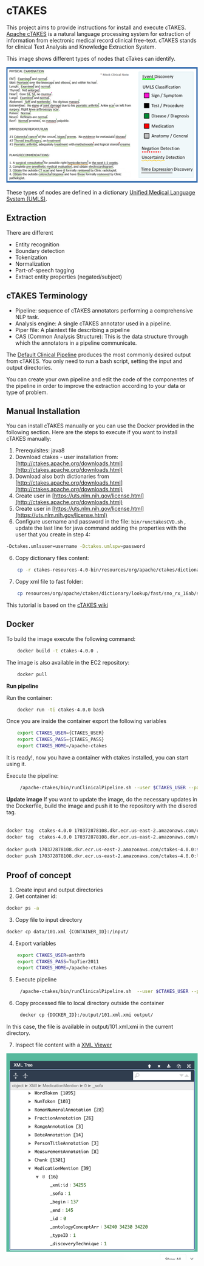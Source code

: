 # cTAKES

This project aims to provide instructions for install and execute cTAKES. 
[Apache cTAKES](https://ctakes.apache.org/) is a natural language processing system for extraction of information from electronic medical record clinical free-text. cTAKES stands for clinical Text Analysis and Knowledge Extraction System. 

This image shows different types of nodes that cTakes can identify.

![](images/ctakes_image.png)


These types of nodes are defined in a dictionary [Unified Medical Language System (UMLS)](https://www.nlm.nih.gov/research/umls/index.html).     

## Extraction
There are different 
- Entity recognition   
- Boundary detection     
- Tokenization    
- Normalization      
- Part-of-speech tagging     
- Extract entity properties (negated/subject)     

## cTAKES Terminology
- Pipeline: sequence of cTAKES annotators performing a comprehensive NLP task.    
- Analysis engine: A single cTAKES annotator used in a pipeline.    
- Piper file: A plaintext file describing a pipeline      
- CAS (Common Analysis Structure): This is the data structure through which the annotators in a pipeline communicate. 

The [Default Clinical Pipeline](https://cwiki.apache.org/confluence/display/CTAKES/Default+Clinical+Pipeline) produces the most commonly desired output from cTAKES. You only need to run a bash script, setting the input and output directories. 

You can create your own pipeline and edit the code of the componentes of the pipeline in order to improve the extraction according to your data or type of problem. 

## Manual Installation 
You can install cTAKES manually or you can use the Docker provided in the following section. Here are the steps to execute if you want to install cTAKES manually:    

1. Prerequisites: java8 
2. Download ctakes - user installation from: [http://ctakes.apache.org/downloads.html](http://ctakes.apache.org/downloads.html)    
3. Download also both dictionaries from  [http://ctakes.apache.org/downloads.html](http://ctakes.apache.org/downloads.html)      
4. Create user in [https://uts.nlm.nih.gov/license.html](http://ctakes.apache.org/downloads.html)
4. Create user in [https://uts.nlm.nih.gov/license.html](https://uts.nlm.nih.gov/license.html)
5. Configure username and password in the file: ``bin/runctakesCVD.sh`` , update the last line for java command adding the properties with the user that you create in step 4:         

```bash
-Dctakes.umlsuser=username -Dctakes.umlspw=password 
```

6. Copy dictionary files content:   
     
```bash
	cp -r ctakes-resources-4.0-bin/resources/org/apache/ctakes/dictionary/lookup/* apache-ctakes-4.0.0/resources/org/apache/ctakes/dictionary/lookup
```

7. Copy xml file to fast folder:    
 
```bash
	cp resources/org/apache/ctakes/dictionary/lookup/fast/sno_rx_16ab/sno_rx_16ab.xml  resources/org/apache/ctakes/dictionary/lookup/fast/
```

This tutorial is based on the [cTAKES wiki](https://cwiki.apache.org/confluence/display/CTAKES/cTAKES+3.2+User+Install+Guide#cTAKES3.2UserInstallGuide-Prerequisites)

## Docker

To build the image execute the following command:      

```bash
	docker build -t ctakes-4.0.0 .
```

The image is also available in the EC2 repository: 

```bash
	docker pull 
```

**Run pipeline**

Run the container:   
   
```bash
	docker run -ti ctakes-4.0.0 bash
```

Once you are inside the container export the following variables    

```bash
	export CTAKES_USER={CTAKES_USER}
	export CTAKES_PASS={CTAKES_PASS}
	export CTAKES_HOME=/apache-ctakes
```

It is ready!, now you have a container with ctakes installed, you can start using it. 

Execute the pipeline: 
  
```bash
	 /apache-ctakes/bin/runClinicalPipeline.sh --user $CTAKES_USER --pass $CTAKES_PASS  -i {INPUT_DIRECTORY} --xmiOut {OUTPUT_DIRECTORY}
```


**Update image** 
If you want to update the image, do the necessary updates in the Dockerfile, build the image and push it to the repository with the disered tag. 

```bash

docker tag  ctakes-4.0.0 170372878108.dkr.ecr.us-east-2.amazonaws.com/ctakes-4.0.0:$TAG
docker tag  ctakes-4.0.0 170372878108.dkr.ecr.us-east-2.amazonaws.com/ctakes-4.0.0:latest

docker push 170372878108.dkr.ecr.us-east-2.amazonaws.com/ctakes-4.0.0:$TAG
docker push 170372878108.dkr.ecr.us-east-2.amazonaws.com/ctakes-4.0.0:latest
```
## Proof of concept

1. Create input and output directories    
2. Get container id:   

```bash
docker ps -a 
```

3. Copy file to input directory    

```bash
docker cp data/101.xml {CONTAINER_ID}:/input/
```

4. Export variables

```bash
	export CTAKES_USER=anthfb
	export CTAKES_PASS=TopTier2011
	export CTAKES_HOME=/apache-ctakes
```

5. Execute pipeline
```bash
	 /apache-ctakes/bin/runClinicalPipeline.sh  --user $CTAKES_USER --pass $CTAKES_PASS  -i /input  --xmiOut /output
```

6. Copy processed file to local directory outside the container
```bash
	 docker cp {DOCKER_ID}:/output/101.xml.xmi output/
```
In this case, the file is available in output/101.xml.xmi in the current directory. 

7. Inspect file content with a [XML Viewer](https://jsonformatter.org/xml-viewer)

![](images/image_output.png)
